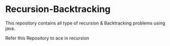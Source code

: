 # Recursion-Backtracking
This repository contains all type of recursion &amp; Backtracking problems using java.


Refer this Repository to ace in recursion 
